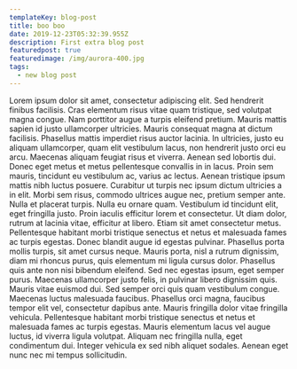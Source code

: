 ```yaml
---
templateKey: blog-post
title: boo boo
date: 2019-12-23T05:32:39.955Z
description: First extra blog post
featuredpost: true
featuredimage: /img/aurora-400.jpg
tags:
  - new blog post
---
```

Lorem ipsum dolor sit amet, consectetur adipiscing elit. Sed hendrerit finibus facilisis. Cras elementum risus vitae quam tristique, sed volutpat magna congue. Nam porttitor augue a turpis eleifend pretium. Mauris mattis sapien id justo ullamcorper ultricies. Mauris consequat magna at dictum facilisis. Phasellus mattis imperdiet risus auctor lacinia. In ultricies, justo eu aliquam ullamcorper, quam elit vestibulum lacus, non hendrerit justo orci eu arcu. Maecenas aliquam feugiat risus et viverra. Aenean sed lobortis dui.  Donec eget metus et metus pellentesque convallis in in lacus. Proin sem mauris, tincidunt eu vestibulum ac, varius ac lectus. Aenean tristique ipsum mattis nibh luctus posuere. Curabitur ut turpis nec ipsum dictum ultricies a in elit. Morbi sem risus, commodo ultrices augue nec, pretium semper ante. Nulla et placerat turpis. Nulla eu ornare quam. Vestibulum id tincidunt elit, eget fringilla justo. Proin iaculis efficitur lorem et consectetur. Ut diam dolor, rutrum at lacinia vitae, efficitur at libero. Etiam sit amet consectetur metus. Pellentesque habitant morbi tristique senectus et netus et malesuada fames ac turpis egestas. Donec blandit augue id egestas pulvinar. Phasellus porta mollis turpis, sit amet cursus neque. Mauris porta, nisl a rutrum dignissim, diam mi rhoncus purus, quis elementum mi ligula cursus dolor. 
Phasellus quis ante non nisi bibendum eleifend. Sed nec egestas ipsum, eget semper purus. Maecenas ullamcorper justo felis, in pulvinar libero dignissim quis. Mauris vitae euismod dui. Sed semper orci quis quam vestibulum congue. Maecenas luctus malesuada faucibus. Phasellus orci magna, faucibus tempor elit vel, consectetur dapibus ante. Mauris fringilla dolor vitae fringilla vehicula. Pellentesque habitant morbi tristique senectus et netus et malesuada fames ac turpis egestas. Mauris elementum lacus vel augue luctus, id viverra ligula volutpat. Aliquam nec fringilla nulla, eget condimentum dui. Integer vehicula ex sed nibh aliquet sodales. Aenean eget nunc nec mi tempus sollicitudin.
